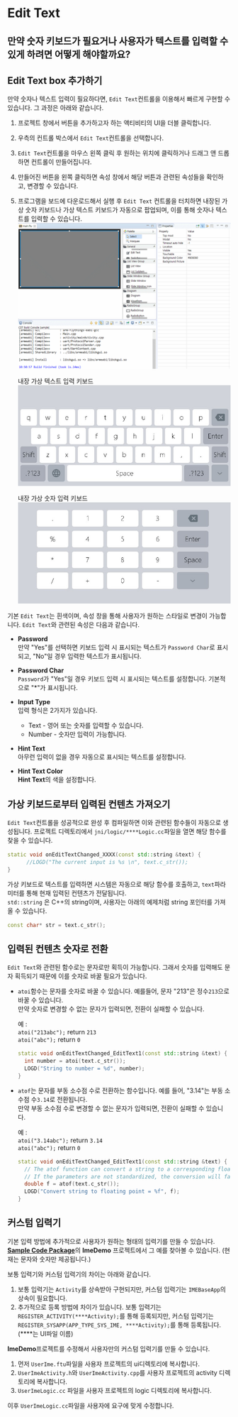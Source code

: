 # Edit Text
## 만약 숫자 키보드가 필요거나 사용자가 텍스트를 입력할 수 있게 하려면 어떻게 해야할까요?
## <span id = "add_edit_text">Edit Text box 추가하기</span>
 만약 숫자나 텍스트 입력이 필요하다면, `Edit Text`컨트롤을 이용해서 빠르게 구현할 수 있습니다. 그 과정은 아래와 같습니다.
1. 프로젝트 창에서 버튼을 추가하고자 하는 액티비티의 UI을 더블 클릭합니다.

2. 우측의 컨트롤 박스에서 `Edit Text`컨트롤을 선택합니다.

3. `Edit Text`컨트롤을 마우스 왼쪽 클릭 후 원하는 위치에 클릭하거나 드래그 앤 드롭하면 컨트롤이 만들어집니다.

4. 만들어진 버튼을 왼쪽 클릭하면 속성 창에서 해당 버튼과 관련된 속성들을 확인하고, 변경할 수 있습니다.

5. 프로그램을 보드에 다운로드해서 실행 후 `Edit Text` 컨트롤을 터치하면 내장된 가상 숫자 키보드나 가상 텍스트 키보드가 자동으로 팝업되며, 이를 통해 숫자나 텍스트를 입력할 수 있습니다.
    ![](assets/EditText-create.gif)         

    내장 가상 텍스트 입력 키보드   
    ![](assets/edittext/input_method.jpg)    

    내장 가상 숫자 입력 키보드
    ![](assets/edittext/input_method_num.jpg)

기본 `Edit Text`는 흰색이며, 속성 창을 통해 사용자가 원하는 스타일로 변경이 가능합니다. `Edit Text`와 관련된 속성은 다음과 같습니다.
  * **Password**  
    만약 "Yes"를 선택하면 키보드 입력 시 표시되는 텍스트가 `Password Char`로 표시되고, "No"일 경우 입력한 텍스트가 표시됩니다.
    
  * **Password Char**  
    `Password`가 "Yes"일 경우 키보드 입력 시 표시되는 텍스트를 설정합니다. 기본적으로 "*"가 표시됩니다.
    
  * **Input Type**   
    입력 형식은 2가지가 있습니다.   
     * Text - 영어 또는 숫자를 입력할 수 있습니다.    
     * Number - 숫자만 입력이 가능합니다.
    
  * **Hint Text**  
    아무런 입력이 없을 경우 자동으로 표시되는 텍스트를 설정합니다.
    
  * **Hint Text Color**  
    **Hint Text**의 색을 설정합니다. 
    
    

## 가상 키보드로부터 입력된 컨텐츠 가져오기
`Edit Text`컨트롤을 성공적으로 완성 후 컴파일하면 이와 관련된 함수들이 자동으로 생성됩니다. 프로젝트 디렉토리에서 `jni/logic/****Logic.cc`파일을 열면 해당 함수를 찾을 수 있습니다.

```C++
static void onEditTextChanged_XXXX(const std::string &text) {
	  //LOGD("The current input is %s \n", text.c_str());
}
```
가상 키보드로 텍스트를 입력하면 시스템은 자동으로 해당 함수를 호출하고, `text`파라미터를 통해 현재 입력된 컨텐츠가 전달됩니다.   
`std::string` 은 C++의 string이며, 사용자는 아래의 예제처럼 string 포인터를 가져올 수 있습니다. 

```C++
const char* str = text.c_str();
```



## 입력된 컨텐츠 숫자로 전환
`Edit Text`와 관련된 함수로는 문자로만 획득이 가능합니다. 그래서 숫자를 입력해도 문자 획득되기 때문에 이를 숫자로 바꿀 필요가 있습니다.

* `atoi`함수는 문자를 숫자로 바꿀 수 있습니다. 예를들어,  문자 "213"은 정수`213`으로 바꿀 수 있습니다.  
  만약 숫자로 변경할 수 없는 문자가 입력되면, 전환이 실패할 수 있습니다.
  
  예 :  
  `atoi("213abc");` return `213`  
  `atoi("abc");`  return `0`
  ```C++
  static void onEditTextChanged_EditText1(const std::string &text) {
    int number = atoi(text.c_str());
    LOGD("String to number = %d", number);
  }
  ```
* `atof`는 문자를 부동 소수점 수로 전환하는 함수입니다. 예를 들어, "3.14"는 부동 소수점 수`3.14`로 전환됩니다.  
  만약 부동 소수점 수로 변경할 수 없는 문자가 입력되면, 전환이 실패할 수 있습니다.
  
  예 :  
  `atoi("3.14abc");` return `3.14`  
  `atoi("abc");`  return `0`
  ```C++
  static void onEditTextChanged_EditText1(const std::string &text) {
    // The atof function can convert a string to a corresponding floating point number, for example, "3.14" can be converted to an   // integer 3.14
    // If the parameters are not standardized, the conversion will fail, and the number 0 will be returned uniformly
    double f = atof(text.c_str());
    LOGD("Convert string to floating point = %f", f);
  }
  ```

## 커스텀 입력기
 기본 입력 방법에 추가적으로 사용자가 원하는 형태의 입력기를 만들 수 있습니다. [**Sample Code Package**](demo_download.md#demo_download)의 **ImeDemo** 프로젝트에서 그 예를 찾아볼 수 있습니다. (현재는 문자와 숫자만 제공됩니다.)

보통 입력기와 커스텀 입력기의 차이는 아래와 같습니다.
1. 보통 입력기는 `Activity`를 상속받아 구현되지만, 커스텀 입력기는 `IMEBaseApp`의 상속이 필요합니다.
2. 추가적으로 등록 방법에 차이가 있습니다. 보통 입력기는 `REGISTER_ACTIVITY(****Activity);`를 통해 등록되지만, 커스텀 입력기는 `REGISTER_SYSAPP(APP_TYPE_SYS_IME, ****Activity);`를 통해 등록됩니다.(*\***는 UI파일 이름)

 **ImeDemo**프로젝트를 수정해서 사용자만의 커스텀 입력기를 만들 수 있습니다.
1. 먼저 `UserIme.ftu`파일을 사용자 프로젝트의 ui디렉토리에 복사합니다.
2. `UserImeActivity.h`와 `UserImeActivity.cpp`를 사용자 프로젝트의 activity 디렉토리에 복사합니다.
3. `UserImeLogic.cc` 파일을 사용자 프로젝트의 logic 디렉토리에 복사합니다.

이후 `UserImeLogic.cc`파일을 사용자에 요구에 맞게 수정합니다.